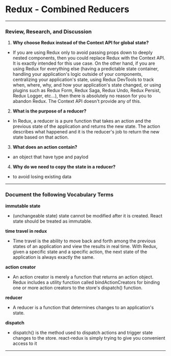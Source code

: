 #  Redux - Combined Reducers

---

### Review, Research, and Discussion

1. **Why choose Redux instead of the Context API for global state?**

- If you are using Redux only to avoid passing props down to deeply nested components, then you could replace Redux with the Context API. It is exactly intended for this use case.
On the other hand, if you are using Redux for everything else (having a predictable state container, handling your application's logic outside of your components, centralizing your application's state, using Redux DevTools to track when, where, why, and how your application's state changed, or using plugins such as Redux Form, Redux Saga, Redux Undo, Redux Persist, Redux Logger, etc…), then there is absolutely no reason for you to abandon Redux. The Context API doesn't provide any of this.

2. **What is the purpose of a reducer?**

- In Redux, a reducer is a pure function that takes an action and the previous state of the application and returns the new state. The action describes what happened and it is the reducer's job to return the new state based on that action.

3. **What does an action contain?**

- an object that have type and paylod

4. **Why do we need to copy the state in a reducer?**

- to avoid losing existing data

---

### Document the following Vocabulary Terms

 **immutable state** 

- (unchangeable state) state cannot be modified after it is created. React state should be treated as immutable.

 **time travel in redux** 

- Time travel is the ability to move back and forth among the previous states of an application and view the results in real time. With Redux, given a specific state and a specific action, the next state of the application is always exactly the same.

**action creator** 

- An action creator is merely a function that returns an action object. Redux includes a utility function called bindActionCreators for binding one or more action creators to the store's dispatch() function.

**reducer** 

- A reducer is a function that determines changes to an application's state.

**dispatch** 

- dispatch() is the method used to dispatch actions and trigger state changes to the store. react-redux is simply trying to give you convenient access to it

---

